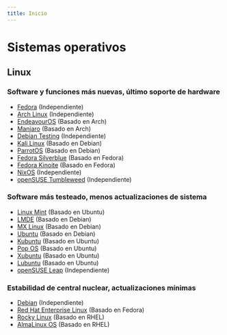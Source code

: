 ```yaml
---
title: Inicio
---
```


# Sistemas operativos

## Linux

### Software y funciones más nuevas, último soporte de hardware

- [Fedora](https://getfedora.org/) (Independiente)
- [Arch Linux](https://www.archlinux.org/) (Independiente)
- [EndeavourOS](https://endeavouros.com/) (Basado en Arch)
- [Manjaro](https://manjaro.org/) (Basado en Arch)
- [Debian Testing](https://cdimage.debian.org/images/unofficial/non-free/images-including-firmware/weekly-live-builds/amd64/iso-hybrid/) (Independiente)
- [Kali Linux](https://www.kali.org/) (Basado en Debian)
- [ParrotOS](https://www.parrotsec.org/) (Basado en Debian)
- [Fedora Silverblue](https://silverblue.fedoraproject.org/) (Basado en Fedora)
- [Fedora Kinoite](https://kinoite.fedoraproject.org/) (Basado en Fedora)
- [NixOS](https://nixos.org/) (Independiente)
- [openSUSE Tumbleweed](https://www.opensuse.org/#Tumbleweed) (Independiente)

### Software más testeado, menos actualizaciones de sistema

- [Linux Mint](https://linuxmint.com/download.php) (Basado en Ubuntu)
- [LMDE](https://linuxmint.com/download_lmde.php) (Basado en Debian)
- [MX Linux](https://mxlinux.org/) (Basado en Debian)
- [Ubuntu](https://ubuntu.com/download/desktop) (Basado en Debian)
- [Kubuntu](https://kubuntu.org/getkubuntu/) (Basado en Ubuntu)
- [Pop OS](https://pop.system76.com/) (Basado en Ubuntu)
- [Xubuntu](https://xubuntu.org/) (Basado en Ubuntu)
- [Lubuntu](https://lubuntu.me/) (Basado en Ubuntu)
- [openSUSE Leap](https://www.opensuse.org/#Leap) (Independiente)

### Estabilidad de central nuclear, actualizaciones mínimas

- [Debian](https://www.debian.org/CD/live/) (Independiente)
- [Red Hat Enterprise Linux](https://www.redhat.com/en/technologies/linux-platforms/enterprise-linux) (Basado en Fedora)
- [Rocky Linux](https://rockylinux.org/) (Basado en RHEL)
- [AlmaLinux OS](https://almalinux.org/) (Basado en RHEL)
